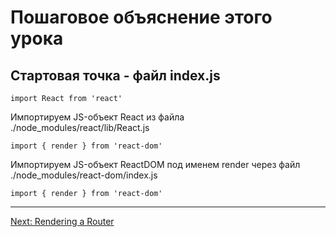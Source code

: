 # Пошаговое объяснение этого урока

## Стартовая точка - файл index.js

```
import React from 'react' 
```
Импортируем JS-объект React из файла  ./node_modules/react/lib/React.js

```
import { render } from 'react-dom'
```
Импортируем JS-объект ReactDOM под именем render через файл ./node_modules/react-dom/index.js

```
import { render } from 'react-dom'
```


---

[Next: Rendering a Router](../02-rendering-a-route/)
